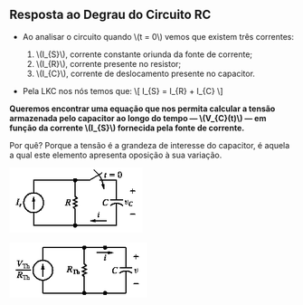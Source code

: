 ## Resposta ao Degrau do Circuito RC

<div class="grid-66-33">

<div class="grid-element regular">

- Ao analisar o circuito quando \\(t = 0\\) vemos que existem três correntes:
    1. \\(I_{S}\\), corrente constante oriunda da fonte de corrente;
    2. \\(I_{R}\\), corrente presente no resistor;
    3. \\(I_{C}\\), corrente de deslocamento presente no capacitor.

- Pela LKC nos nós temos que:
\\[
    I_{S} = I_{R} + I_{C}
\\]

**Queremos encontrar uma equação que nos permita calcular a tensão armazenada pelo capacitor ao longo do tempo — \\(V_{C}(t)\\) — em função da corrente \\(I_{S}\\) fornecida pela fonte de corrente.**

Por quê? Porque a tensão é a grandeza de interesse do capacitor, é aquela a qual este elemento apresenta oposição à sua variação.

</div>

<div class="grid-element">

<!-- _class: transparent -->
![grid-img](./img/rc-degrau.png)

<!-- _class: transparent -->
![grid-img](./img/rc-resposta-degrau-circuito-equivalente.png)

</div>

</div>
